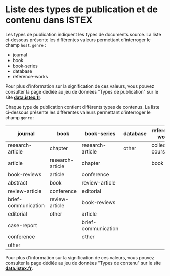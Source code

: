 # Liste des types de publication et de contenu dans ISTEX

Les types de publication indiquent les types de documents source. La liste ci-dessous présente les différentes valeurs permettant d'interroger le champ `host.genre` :

- journal
- book
- book-series
- database
- reference-works

Pour plus d'information sur la signification de ces valeurs, vous pouvez consulter la page dédiée au jeu de données "Types de publication" sur le site **[data.istex.fr](https://publication-type.data.istex.fr)**.

Chaque type de publication contient différents types de contenus. La liste ci-dessous présente les différentes valeurs permettant d'interroger le champ `genre` :

| journal             | book             | book-series         | database | reference-works   |
| ------------------- | ---------------- | ------------------- | -------- | ----------------- |
| research-article    | chapter          | research-article    | other    | collected-courses |
| article             | research-article | chapter             |          | book              |
| book-reviews        | article          | conference          |          |                   |
| abstract            | book             | review-article      |          |                   |
| review-article      | conference       | editorial           |          |                   |
| brief-communication | review-article   | book-reviews        |          |                   |
| editorial           | other            | article             |          |                   |
| case-report         |                  | brief-communication |          |                   |
| conference          |                  | other               |          |                   |
| other               |                  |                     |          |                   |

Pour plus d'information sur la signification de ces valeurs, vous pouvez consulter la page dédiée au jeu de données "Types de contenu" sur le site **[data.istex.fr](https://content-type.data.istex.fr)**.

